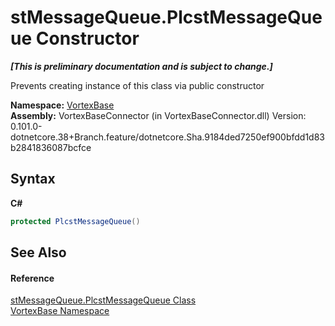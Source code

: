 # stMessageQueue.PlcstMessageQueue Constructor 
 _**\[This is preliminary documentation and is subject to change.\]**_

Prevents creating instance of this class via public constructor

**Namespace:**&nbsp;<a href="N_VortexBase.md">VortexBase</a><br />**Assembly:**&nbsp;VortexBaseConnector (in VortexBaseConnector.dll) Version: 0.101.0-dotnetcore.38+Branch.feature/dotnetcore.Sha.9184ded7250ef900bfdd1d83b2841836087bcfce

## Syntax

**C#**<br />
``` C#
protected PlcstMessageQueue()
```


## See Also


#### Reference
<a href="T_VortexBase_stMessageQueue_PlcstMessageQueue.md">stMessageQueue.PlcstMessageQueue Class</a><br /><a href="N_VortexBase.md">VortexBase Namespace</a><br />